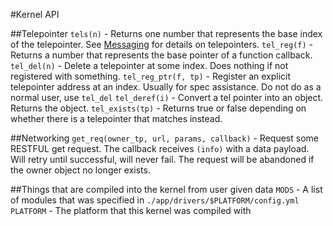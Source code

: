 #Kernel API

##Telepointer
`tels(n)` - Returns one number that represents the base index of the telepointer.  See [Messaging](Messaging.md) for details on telepointers.
`tel_reg(f)` - Returns a number that represents the base pointer of a function callback.
`tel_del(n)` - Delete a telepointer at some index. Does nothing if not registered with something.
`tel_reg_ptr(f, tp)` - Register an explicit telepointer address at an index. Usually for spec assistance. Do not do as a normal user, use `tel_del`
`tel_deref(i)` - Convert a tel pointer into an object. Returns the object.
`tel_exists(tp)` - Returns true or false depending on whether there is a telepointer that matches
instead.

##Networking
`get_req(owner_tp, url, params, callback)` - Request some RESTFUL get request.  The callback receives `(info)` with a data payload. Will retry until successful, will never fail. The request will be abandoned if the owner object no longer exists.

##Things that are compiled into the kernel from user given data
`MODS` - A list of modules that was specified in `./app/drivers/$PLATFORM/config.yml`
`PLATFORM` - The platform that this kernel was compiled with
